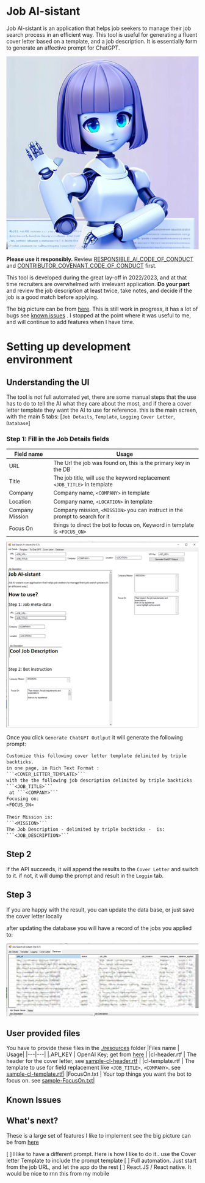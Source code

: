 # Job AI-sistant
Job AI-sistant is an application that helps job seekers to manage their job search process in an efficient way. This tool is useful for generating a fluent cover letter based on a template, and a job description. It is essentially form to generate an affective prompt for ChatGPT.

![](./docs/ai-sistant.jpg)

**Please use it responsibly.** Review [RESPONSIBLE_AI_CODE_OF_CONDUCT](./RESPONSIBLE_AI_CODE_OF_CONDUCT.md)  and [CONTRIBUTOR_COVENANT_CODE_OF_CONDUCT](./CONTRIBUTOR_COVENANT_CODE_OF_CONDUCT.md) first.

This tool is developed during the great lay-off in 2022/2023, and at that time recruiters are overwhelmed with irrelevant application. **Do your part** and review the job description at least twice, take notes, and decide if the job is a good match before applying.

The big picture can be from [here](./docs/PR.md). This is still work in progress, it has a lot of bugs see [known issues](#Known-Issues) . I stopped at the point where it was useful to me, and will continue to add features when I have time.

# Setting up development environment

## Understanding the UI

The tool is not full automated yet, there are some manual steps that the use has to do to tell the AI what they care about the most, and 
if there a cover letter template they want the AI to use for reference. this is the main screen, with the main 5 tabs: [`Job Details`, `Template`, `Logging` `Cover Letter`, `Database`]

### Step 1: Fill in the Job Details fields

| Field name | Usage |
| ---|--- |
| URL | The Url the job was found on, this is the primary key in the DB |
| Title | The job title, will use the keyword replacement `<JOB_TITLE>` in template |
| Company | Company name, `<COMPANY>` in template |
| Location | Company name, `<LOCATION>` in template |
| Company Mission | Company mission, `<MISSION>` you can instruct in the prompt to search for it |
| Focus On | things to direct the bot to focus on, Keyword in template is `<FOCUS_ON>` |

![](./docs/page01.png)

Once you click `Generate ChatGPT Outlput` it will generate the following prompt:

```
Customize this following cover letter template delimited by triple backticks.
in one page, in Rich Text Format : 
```<COVER_LETTER_TEMPLATE>```
with the the following job description delimited by triple backticks ```<JOB_TITLE>```
 at ```<COMPANY>```
Focusing on:
<FOCUS_ON>

Their Mission is:
```<MISSION>```
The Job Description - delimited by triple backticks -  is:
```<JOB_DESCRIPTION>```
```
## Step 2

if the API succeeds, it will append the results to the `Cover Letter` and switch to it. 
if not, it will dump the prompt and result in the `Loggin` tab.

## Step 3

If you are happy with the result, you can update the data base, or just save the cover letter locally

after updating the database you will have a record of the jobs you applied to:

![](./docs/page05.png)

## User provided files
You have to provide these files in the [./resources](./resources) folder
|Files name | Usage|
|---|---|
|.API_KEY | OpenAI Key; get from [here](https://platform.openai.com/account/api-keys) |
|cl-header.rtf | The header for the cover letter, see [sample-cl-header.rtf](./resources/sample-cl-header.rtf) |
|cl-template.rtf | The template to use for field replacement like `<JOB_TITLE>`, `<COMPANY>`. see [sample-cl-template.rtf](./resources/sample-cl-template.rtf)|
|FocusOn.txt | Your top things you want the bot to focus on. see [sample-FocusOn.txt](./resources/sample-FocusOn.txt)|

## Known Issues

## What's next?
These is a large set of features I like to implement see the big picture can be from [here](./docs/PR.md)

[ ] I like to have a different prompt. Here is how I like to do it.. use the Cover letter Template to include the prompt template
[ ] Full automation. Just start from the job URL, and let the app do the rest
[ ] React.JS / React native. It would be nice to rnn this from my mobile
